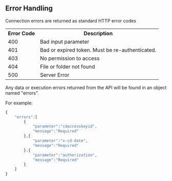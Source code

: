 ## Error Handling

Connection errors are returned as standard HTTP error codes

<table>
	<tr>
		<th>Error Code</th>
		<th>Description</th>
	</tr>
	<tr>
		<td>400</td>
		<td>Bad input parameter</td>
	</tr>
	<tr>
		<td>401</td>
		<td>Bad or expired token. Must be re-authenticated.</td>
	</tr>
	<tr>
		<td>403</td>
		<td>No permission to access</td>
	</tr>
	<tr>
		<td>404</td>
		<td>File or folder not found</td>
	</tr>
	<tr>
		<td>500</td>
		<td>Server Error</td>
	</tr>
</table>

Any data or execution errors returned from the API will be found in an object named &quot;errors&quot;. 

For example:

```js
{
    "errors":[ 
        {
			"parameter":"cdaccesskeyid",
			"message":"Required"
		},{
			"parameter":"x-cd-date",
			"message":"Required"
		},{
			"parameter":"authorization",
			"message":"Required"
		} 
	]
}
```
